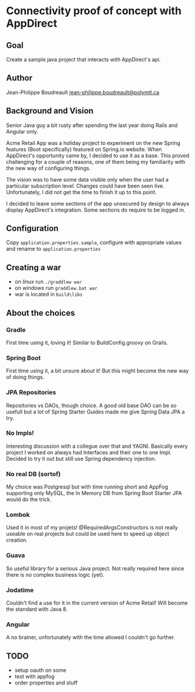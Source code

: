 # Connectivity proof of concept with AppDirect
## Goal
Create a sample java project that interacts with AppDirect's api.

## Author
Jean-Philippe Boudreault
jean-philippe.boudreault@polymtl.ca

## Background and Vision
Senior Java guy a bit rusty after spending the last year doing Rails and Angular only.

Acme Retail App was a holiday project to experiment on the new Spring features (Boot specifically) featured on Spring.io 
website. When AppDirect's opportunity came by, I decided to use it as a base. This proved challenging for a couple of 
reasons, one of them being my familiarity with the new way of configuring things.

The vision was to have some data visible only when the user had a particular subscription level. Changes could have been
seen live. Unfortunately, I did not get the time to finish it up to this point.

I decided to leave some sections of the app unsecured by design to always display AppDirect's integration. Some sections
do require to be logged in.

## Configuration
Copy `application.properties.sample`, configure with appropriate values and rename to `application.properties`

## Creating a war
* on *linux* run `./graddlew war`
* on *windows* run `graddlew.bat war`
* war is located in `build\libs`

## About the choices
### Gradle
First time using it, loving it! Similar to BuildConfig.groovy on Grails.

### Spring Boot
First time using it, a bit unsure about it! But this might become the new way of doing things.

### JPA Repositories
Repositories vs DAOs, though choice. A good old base DAO can be so usefull but a lot of Spring Starter Guides made me give Spring Data JPA a try.

### No Impls!
Interesting discussion with a collegue over that and YAGNI. Basically every project I worked on always had Interfaces and their one to one Impl.
Decided to try it out but still use Spring dependency injection.

### No real DB (sortof)
My choice was Postgresql but with time running short and AppFog supporting only MySQL, 
the In Memory DB from Spring Boot Starter JPA would do the trick.

### Lombok
Used it in most of my projets! @RequiredArgsConstructors is not really useable on real projects but could be used here to speed up object creation.

### Guava
So useful library for a serious Java project. Not really required here since there is no complex business logic (yet).

### Jodatime
Couldn't find a use for it in the current version of Acme Retail! Will become the standard with Java 8.

### Angular
A no brainer, unfortunately with the time allowed I couldn't go further.

## TODO
* setup oauth on some 
* test with appfog
* order properties and stuff